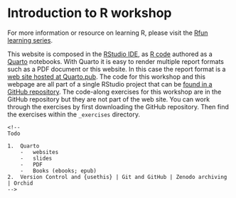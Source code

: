 # Introduction to R workshop

<!-- badges: start -->

<!-- badges: end -->

For more information or resource on learning R, please visit the [Rfun learning series](https://Rfun.library.duke.edu).

This website is composed in the [RStudio IDE](https://posit.co/download/rstudio-desktop/), as [R code](https://en.wikipedia.org/wiki/R_(programming_language)) authored as a [Quarto](https://quarto.org/) notebooks. With Quarto it is easy to render multiple report formats such as a PDF document or this website. In this case the report format is a [web site hosted at Quarto.pub](https://libjohn.quarto.pub/). The code for this workshop and this webpage are all part of a single RStudio project that can be [found in a GitHub repository](https://github.com/data-and-visualization/Intro2R/). The code-along exercises for this workshop are in the GitHub repository but they are not part of the web site. You can work through the exercises by first downloading the GitHub repository. Then find the exercises within the `_exercises` directory.

```{=html}
<!-- 
Todo

1.  Quarto
    -   websites
    -   slides
    -   PDF
    -   Books (ebooks; epub)
2.  Version Control and {usethis} | Git and GitHub | Zenodo archiving | Orchid
-->
```
